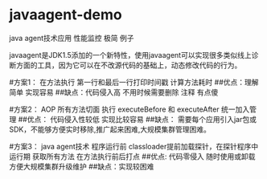 # javaagent-demo
java agent技术应用 性能监控 极简 例子

javaagent是JDK1.5添加的一个新特性，使用javaagent可以实现很多类似线上诊断方面的工具，因为它可以在不改源代码的基础上，动态修改代码的行为。


#方案1： 在方法执行 第一行和最后一行打印时间戳 计算方法耗时
##优点：理解简单 实现容易
##缺点：代码侵入高 不用时候需要删除 注释  有点傻



#方案2： AOP  所有方法切面 执行 executeBefore 和  executeAfter 统一加入管理
##优点： 代码侵入性较低  实现比较容易
##缺点： 需要每个应用引入jar包或SDK，不能够方便实时移除,推广起来困难,大规模集群管理困难。

#方案3：  java agent技术  程序运行前 classloader提前加载探针，在探针程序中运行期 获取所有方法 在方法执行前后打点
##优点: 代码零侵入 随时使用或卸载 方便大规模集群升级维护
##缺点：实现较困难

